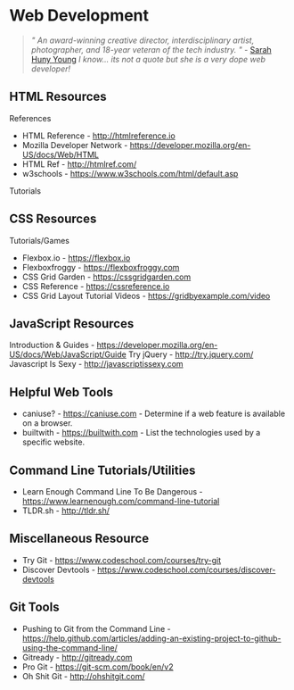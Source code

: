 # Web Development

> *" An award-winning creative director, interdisciplinary artist, photographer, and 18-year veteran of the tech industry.  "* - [Sarah Huny Young](http://supremeclientele.co/) *I know... its not a quote but she is a very dope web developer!*

## HTML Resources
References

- HTML Reference - http://htmlreference.io
- Mozilla Developer Network - https://developer.mozilla.org/en-US/docs/Web/HTML
- HTML Ref - http://htmlref.com/
- w3schools - https://www.w3schools.com/html/default.asp

Tutorials 

## CSS Resources

Tutorials/Games

- Flexbox.io - https://flexbox.io
- Flexboxfroggy - https://flexboxfroggy.com
- CSS Grid Garden - https://cssgridgarden.com
- CSS Reference - https://cssreference.io
- CSS Grid Layout Tutorial Videos - https://gridbyexample.com/video

## JavaScript Resources

Introduction & Guides - https://developer.mozilla.org/en-US/docs/Web/JavaScript/Guide
Try jQuery - http://try.jquery.com/
Javascript Is Sexy - http://javascriptissexy.com


## Helpful Web Tools
- caniuse? - https://caniuse.com - Determine if a web feature is available on a browser.
- builtwith - https://builtwith.com - List the technologies used by a specific website.


## Command Line Tutorials/Utilities

- Learn Enough Command Line To Be Dangerous - https://www.learnenough.com/command-line-tutorial
- TLDR.sh - http://tldr.sh/

## Miscellaneous Resource
- Try Git - https://www.codeschool.com/courses/try-git
- Discover Devtools - https://www.codeschool.com/courses/discover-devtools

## Git Tools
- Pushing to Git from the Command Line - https://help.github.com/articles/adding-an-existing-project-to-github-using-the-command-line/
- Gitready - http://gitready.com
- Pro Git - https://git-scm.com/book/en/v2
- Oh Shit Git - http://ohshitgit.com/